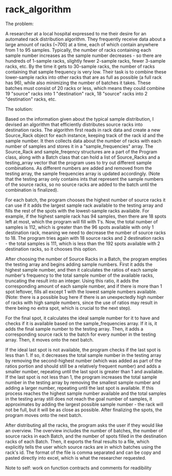 # rack_algorithm
The problem:

A researcher at a local hospital expressed to me their desire for an automated rack distribution algorithm. They frequently receive data about a large amount of racks (~700) at a time, each of which contain anywhere from 1 to 95 samples. Typically, the number of racks containing each sample number increases as the sample number decreases - so there are hundreds of 1-sample racks, slightly fewer 2-sample racks, fewer 3-sample racks, etc. By the time it gets to 30-sample racks, the number of racks containing that sample frequency is very low. Their task is to combine these lower-sample racks into other racks that are as full as possible (a full rack has 96), while also minimizing the number of batches it takes. These batches must consist of 20 racks or less, which means they could combine 19 "source" racks into 1 "destination" rack, 18 "source" racks into 2 "destination" racks, etc.

The solution:

Based on the information given about the typical sample distribution, I devised an algorithm that efficiently distributes source racks into destination racks. The algorithm first reads in rack data and create a new Source_Rack object for each instance, keeping track of the rack id and the sample number. It then collects data about the number of racks with each number of samples and stores it in a "sample_frequencies" array. The Source_Rack and sample_freqency structures are a part of the Program class, along with a Batch class that can hold a list of Source_Racks and a testing_array vector that the program uses to try out different sample combinations. As different numbers are added and removed from the testing array, the sample frequencies array is updated accordingly. (Note that the testing array only contains ints that represent the sample numbers of the source racks, so no source racks are added to the batch until the combination is finalized).

For each batch, the program chooses the highest number of source racks it can use if it adds the largest sample rack available to the testing array and fills the rest of the spots with the lowest-sample racks available. For example, if the highest sample rack has 94 samples, then there are 18 spots left at most, which the program will fill with 1's. Now, the total number of samples is 112, which is greater than the 96 spots available with only 1 destination rack, meaning we need to decrease the number of source racks to 18. The program tries again with 18 source racks and 2 destination racks - the total samples is 111, which is less than the 192 spots available with 2 destination racks, so it chooses this option.

After choosing the number of Source Racks in a Batch, the program empties the testing array and begins adding sample numbers. First it adds the highest sample number, and then it calculates the ratios of each sample number's frequency to the total sample number of the available racks, truncating the result into an integer. Using this ratio, it adds the corresponding amount of each sample number, and if there is more than 1 spot leftover, fills all except 1 with the lowest sample numbers available. (Note: there is a possible bug here if there is an unexpectedly high number of racks with high sample numbers, since the use of ratios may result in there being no extra spot, which is crucial to the next step).

For the final spot, it calculates the ideal sample number for it to have and checks if it is available based on the sample_frequencies array. If it is, it adds the final sample number to the testing array. Then, it adds a corresponding source rack to the batch for every number in the testing array. Then, it moves onto the next batch.

If the ideal last spot is not available, the program checks if the last spot is less than 1. If so, it decreases the total sample number in the testing array by removing the second-highest number (which was added as part of the ratios portion and should still be a relatively frequent number) and adds a smaller number, repeating until the last spot is greater than 1 and available. If the last spot is not less than 1, the program increases the total sample number in the testing array by removing the smallest sample number and adding a larger number, repeating until the last spot is available. If this process reaches the highest sample number available and the total samples in the testing array still does not reach the goal number of samples, it approximates by adding the largest possible sample number - the rack will not be full, but it will be as close as possible. After finalizing the spots, the program moves onto the next batch.

After distributing all the racks, the program asks the user if they would like an overview. The overview includes the number of batches, the number of source racks in each Batch, and the number of spots filled in the destination racks of each Batch. Then, it exports the final results to a file, which explicitly tells the user which source racks are in which batches using the rack's id. The format of the file is comma separated and can be copy and pasted directly into excel, which is what the researcher requested.

Note to self: work on function contracts and comments for readibility
